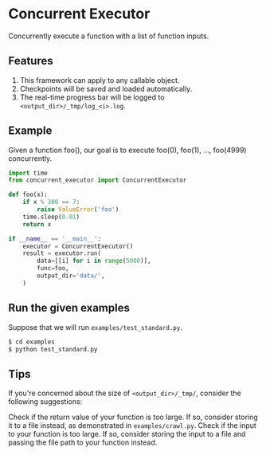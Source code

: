 # Concurrent Executor  

Concurrently execute a function with a list of function inputs.

## Features

1. This framework can apply to any callable object.
2. Checkpoints will be saved and loaded automatically.
3. The real-time progress bar will be logged to `<output_dir>/_tmp/log_<i>.log`.

## Example

Given a function foo(), our goal is to execute foo(0), foo(1), ..., foo(4999) concurrently.

```python
import time
from concurrent_executor import ConcurrentExecutor

def foo(x):
    if x % 300 == 7:
        raise ValueError('foo')
    time.sleep(0.01)
    return x

if __name__ == '__main__':
    executor = ConcurrentExecutor()
    result = executor.run(
        data=[[i] for i in range(5000)],
        func=foo,
        output_dir='data/',
    )
```

## Run the given examples

Suppose that we will run `examples/test_standard.py`.

```bash
$ cd examples
$ python test_standard.py
```

## Tips

If you're concerned about the size of `<output_dir>/_tmp/`, consider the following suggestions:

Check if the return value of your function is too large. If so, consider storing it to a file instead, as demonstrated in `examples/crawl.py`.
Check if the input to your function is too large. If so, consider storing the input to a file and passing the file path to your function instead.
